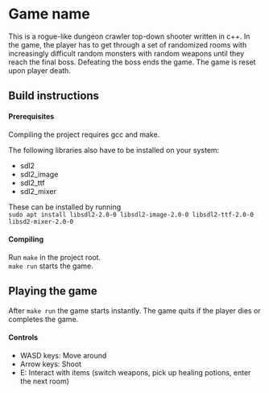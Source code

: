# Game name

This is a rogue-like dungeon crawler top-down shooter written in c++.
In the game, the player has to get through a set of randomized rooms
with increasingly difficult random monsters with random weapons
until they reach the final boss.
Defeating the boss ends the game.
The game is reset upon player death.


## Build instructions

#### Prerequisites

Compiling the project requires gcc and make.

The following libraries also have to be installed
on your system:

- sdl2
- sdl2_image
- sdl2_ttf
- sdl2_mixer

These can be installed by running  
`sudo apt install libsdl2-2.0-0 libsdl2-image-2.0-0 libsdl2-ttf-2.0-0 libsd2-mixer-2.0-0`

#### Compiling

Run `make` in the project root.  
`make run` starts the game.

## Playing the game

After `make run` the game starts instantly. The game quits if the player dies or completes the game.

#### Controls
- WASD keys: Move around
- Arrow keys: Shoot
- E: Interact with items (switch weapons, pick up healing potions, enter the next room)

